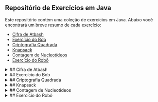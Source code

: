 ## Repositório de Exercícios em Java

Este repositório contém uma coleção de exercícios em Java. Abaixo você encontrará um breve resumo de cada exercício:

- [Cifra de Atbash](#cifra-de-atbash)
- [Exercício do Bob](#exercício-do-bob)
- [Criptografia Quadrada](#criptografia-quadrada)
- [Knapsack](#knapsack)
- [Contagem de Nucleotídeos](#contagem-de-nucleotídeos)
- [Exercício do Robô](#exercício-do-robô)

<details>
  <summary>## Cifra de Atbash</summary>
  
A cifra de Atbash é um sistema de criptografia antigo criado no Oriente Médio. Sua tarefa é implementar esta cifra em Java. A cifra de Atbash é uma cifra de substituição simples que depende da transposição de todas as letras do alfabeto de modo que o alfabeto resultante seja reverso. A primeira letra é substituída pela última letra, a segunda pela segunda última, e assim por diante. O texto cifrado é escrito em grupos de comprimento fixo, e a pontuação é excluída.

</details>
<details>
  <summary>## Exercício do Bob</summary>
  
Bob é um personagem fictício que tem um número limitado de respostas a certos tipos de mensagens. Neste exercício, você criará um programa em Java que determinará o que Bob responderá a alguém quando ele diz algo para ele ou faz uma pergunta. Bob sempre responde uma das cinco coisas: "Claro.", "Whoa, relaxa aí!", "Calm down, I know what I'm doing!", "Tudo bem. Seja assim!", e "Tanto faz."

</details>
<details>
  <summary>## Criptografia Quadrada</summary>
  
A Criptografia Quadrada é um método clássico para compor mensagens secretas. Sua tarefa é implementar este método em Java. Dado um texto em inglês, o texto é primeiro normalizado removendo espaços e pontuação e colocando todas as letras em minúsculas. Então, os caracteres normalizados são divididos em linhas, que podem ser consideradas como formando um retângulo quando impressos com novas linhas intervencionais. O texto simples deve ser organizado em um retângulo de forma que o número de colunas seja maior ou igual ao número de linhas, e a diferença entre o número de colunas e o número de linhas seja no máximo 1. A mensagem codificada é obtida lendo-se as colunas da esquerda para a direita. A saída deve ser o texto codificado em pedaços que preencham retângulos perfeitos, separados por espaços.

</details>
<details>
  <summary>## Knapsack</summary>
  
No problema da mochila, você tem uma mochila com uma capacidade de carga específica e uma lista de itens, cada um com um valor e peso específico. Sua tarefa é ajudar Bob a determinar o valor máximo que ele pode obter dos itens dentro da mochila. Note que Bob pode levar apenas um de cada item. Todos os valores dados serão estritamente positivos.

</details>
<details>
  <summary>## Contagem de Nucleotídeos</summary>
O exercício de Contagem de Nucleotídeos envolve contar a ocorrência de cada nucleotídeo (A, C, G, T) em uma sequência de DNA dada e representada como uma string de caracteres. Se a string contiver quaisquer outros caracteres, um erro deve ser sinalizado.

</details>
<details>
  <summary>## Exercício do Robô</summary>
Envolve criar um programa que possa simular movimentos de robôs em uma grade hipotética infinita. Os robôs podem virar para a direita, virar para a esquerda ou avançar (mover para frente) na direção em que estão enfrentando (norte, leste, sul ou oeste). O programa deve ser capaz de receber uma série de instruções e mover o robô adequadamente, e exibir sua nova posição e direção de frente.

</details>
